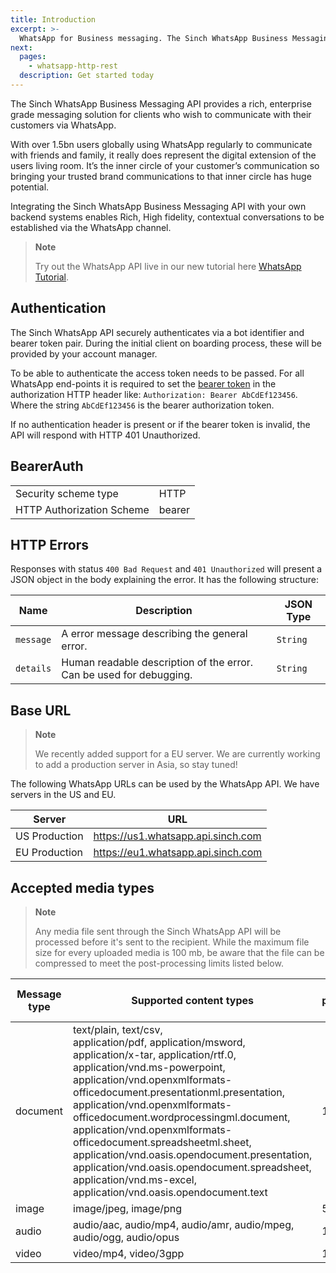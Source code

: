 ```yaml
---
title: Introduction
excerpt: >-
  WhatsApp for Business messaging. The Sinch WhatsApp Business Messaging API provides a rich, enterprise grade messaging solution for clients who wish to communicate with their customers via WhatsApp.
next:
  pages:
    - whatsapp-http-rest
  description: Get started today
---
```

The Sinch WhatsApp Business Messaging API provides a rich, enterprise grade messaging solution for clients who wish to communicate with their customers via WhatsApp.

With over 1.5bn users globally using WhatsApp regularly to communicate with friends and family, it really does represent the digital extension of the users living room. It’s the inner circle of your customer’s communication so bringing your trusted brand communications to that inner circle has huge potential.

Integrating the Sinch WhatsApp Business Messaging API with your own backend systems enables Rich, High fidelity, contextual conversations to be established via the WhatsApp channel.

> **Note**
>
> Try out the WhatsApp API live in our new tutorial here [WhatsApp Tutorial](doc:send-your-first-whatsapp-message).

## Authentication
The Sinch WhatsApp API securely authenticates via a bot identifier and bearer token pair. During the initial client on boarding process, these will be provided by your account manager.

To be able to authenticate the access token needs to be passed. For all WhatsApp end-points it is required to set the [bearer token](https://oauth.net/2/bearer-tokens/) in the authorization HTTP header like: `Authorization: Bearer AbCdEf123456`. Where the string `AbCdEf123456` is the bearer authorization token.

If no authentication header is present or if the bearer token is invalid, the API will respond with HTTP 401 Unauthorized.

## BearerAuth

|                           |        |
| ------------------------- | ------ |
| Security scheme type      | HTTP   |
| HTTP Authorization Scheme | bearer |


## HTTP Errors
Responses with status `400 Bad Request` and `401 Unauthorized` will present a JSON object in the body explaining the error.
It has the following structure:

| Name      | Description                                                          | JSON Type |
| --------- | -------------------------------------------------------------------- | --------- |
| `message` | A error message describing the general error.                        | `String`  |
| `details` | Human readable description of the error. Can be used for debugging.  | `String`  |


## Base URL

> **Note**
>
> We recently added support for a EU server. We are currently working to add a production server in Asia, so stay tuned!

The following WhatsApp URLs can be used by the WhatsApp API. We have servers in the US and EU.


| Server        |  URL                                   |
|---------------|----------------------------------------|
| US Production | https://us1.whatsapp.api.sinch.com     |
| EU Production | https://eu1.whatsapp.api.sinch.com     |

## Accepted media types

> **Note**
>
> Any media file sent through the Sinch WhatsApp API will be processed before it's sent to the recipient.
> While the maximum file size for every uploaded media is 100 mb, be aware that the file can be compressed to meet the post-processing limits listed below.
> 

| Message type  |  Supported content types               |  Post-processing size limit       |
|---------------|----------------------------------------|-----------------------------------|
| document      | text/plain, text/csv, <br>application/pdf, application/msword, application/x-tar, application/rtf.0, <br> application/vnd.ms-powerpoint,<br> application/vnd.openxmlformats-officedocument.presentationml.presentation, <br>application/vnd.openxmlformats-officedocument.wordprocessingml.document, <br>application/vnd.openxmlformats-officedocument.spreadsheetml.sheet, <br>application/vnd.oasis.opendocument.presentation, <br>application/vnd.oasis.opendocument.spreadsheet, <br>application/vnd.ms-excel, <br>application/vnd.oasis.opendocument.text  | 100 mb |
| image         | image/jpeg, image/png                                             | 5 mb   |
| audio         | audio/aac, audio/mp4, audio/amr, audio/mpeg, audio/ogg, audio/opus| 16 mb  |
| video         | video/mp4, video/3gpp                                            | 16 mb  |
